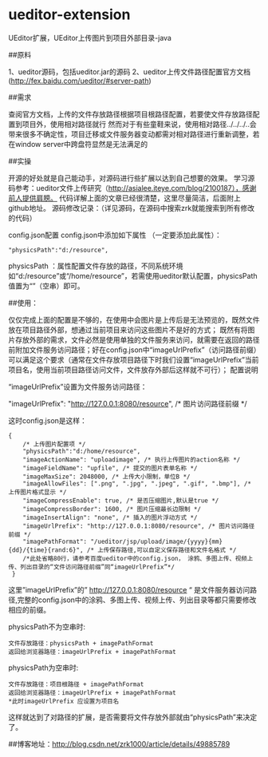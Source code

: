 # ueditor-extension
UEditor扩展，UEditor上传图片到项目外部目录-java


##原料

1、ueditor源码，包括ueditor.jar的源码
2、ueditor上传文件路径配置官方文档(http://fex.baidu.com/ueditor/#server-path)

##需求

查阅官方文档，上传的文件存放路径根据项目根路径配置，若要使文件存放路径配置到项目外，使用相对路径就行
然而对于有些童鞋来说，使用相对路径../../../..会带来很多不确定性，项目迁移或文件服务器变动都需对相对路径进行重新调整，若在window server中跨盘符显然是无法满足的

##实操

开源的好处就是自己能动手，对源码进行些扩展以达到自己想要的效果。
学习源码参考：ueditor文件上传研究（http://asialee.iteye.com/blog/2100187），感谢前人提供肩膀。
代码详解上面的文章已经很清楚，这里尽量简洁，后面附上github地址。
源码修改记录：（详见源码，在源码中搜索zrk就能搜索到所有修改的代码）


config.json配置
config.json中添加如下属性 （一定要添加此属性）：

    "physicsPath":"d:/resource", 

physicsPath ：属性配置文件存放的路径，不同系统环境如“d:/resource”或“/home/resource”，若需使用ueditor默认配置，physicsPath值置为“”（空串）即可。

##使用：

仅仅完成上面的配置是不够的，在使用中会图片是上传后是无法预览的，既然文件放在项目路径外部，想通过当前项目来访问这些图片不是好的方式；
既然有将图片存放外部的需求，文件必然是使用单独的文件服务来访问，就需要在返回的路径前附加文件服务访问路径；好在config.json中“imageUrlPrefix”（访问路径前缀）可以满足这个要求（通常在文件存放项目路径下时我们设置“imageUrlPrefix”当前项目名，使用当前项目路径访问文件，文件放存外部后这样就不可行）；
配置说明

“imageUrlPrefix”设置为文件服务访问路径：

"imageUrlPrefix": "http://127.0.0.1:8080/resource", /* 图片访问路径前缀 */

这时config.json是这样：
```
{
    /* 上传图片配置项 */
    "physicsPath":"d:/home/resource",
    "imageActionName": "uploadimage", /* 执行上传图片的action名称 */
    "imageFieldName": "upfile", /* 提交的图片表单名称 */
    "imageMaxSize": 2048000, /* 上传大小限制，单位B */
    "imageAllowFiles": [".png", ".jpg", ".jpeg", ".gif", ".bmp"], /* 上传图片格式显示 */
    "imageCompressEnable": true, /* 是否压缩图片,默认是true */
    "imageCompressBorder": 1600, /* 图片压缩最长边限制 */
    "imageInsertAlign": "none", /* 插入的图片浮动方式 */
    "imageUrlPrefix": "http://127.0.0.1:8080/resource", /* 图片访问路径前缀 */
    "imagePathFormat": "/ueditor/jsp/upload/image/{yyyy}{mm}{dd}/{time}{rand:6}", /* 上传保存路径,可以自定义保存路径和文件名格式 */
    /*此处省略80行，请参考百度ueditor中的config.json， 涂鸦、多图上传、视频上传、列出目录的“文件访问路径前缀”同“imageUrlPrefix”*/
 }
```
这里”imageUrlPrefix”的” http://127.0.0.1:8080/resource “ 是文件服务器访问路径,完整的config.json中的涂鸦、多图上传、视频上传、列出目录等都只需要修改相应的前缀。

physicsPath不为空串时:

    文件存放路径：physicsPath + imagePathFormat
    返回给浏览器路径：imageUrlPrefix + imagePathFormat

physicsPath为空串时:

    文件存放路径：项目根路径 + imagePathFormat
    返回给浏览器路径：imageUrlPrefix + imagePathFormat
    *此时imageUrlPrefix 应设置为项目名

这样就达到了对路径的扩展，是否需要将文件存放外部就由“physicsPath”来决定了。

##博客地址：http://blog.csdn.net/zrk1000/article/details/49885789

